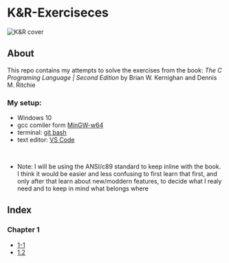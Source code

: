# K&R-Exerciseces

![K&R cover](https://upload.wikimedia.org/wikipedia/commons/thumb/3/35/The_C_Programming_Language_logo.svg/564px-The_C_Programming_Language_logo.svg.png)

## About

This repo contains my attempts to solve the exercises from the book: *The C Programing Language \| Second Edition* by Brian W. Kernighan and Dennis M. Ritchie

### My setup:

 - Windows 10
 - gcc comiler form [MinGW-w64](https://sourceforge.net/projects/mingw-w64/)
 - terminal: [git bash](https://git-scm.com) 
 - text editor: [VS Code](https://code.visualstudio.com)

 <br>

 - Note: I will be using the ANSI/c89 standard to keep inline with the book. I think it would be easier and less confusing to first learn that first, and only after that learn about new/moddern features, to decide what I realy need and to keep in mind what belongs where

## Index

### Chapter 1

 - [1-1](1/1-1/report.md)
 - [1.2](404)

 <br>